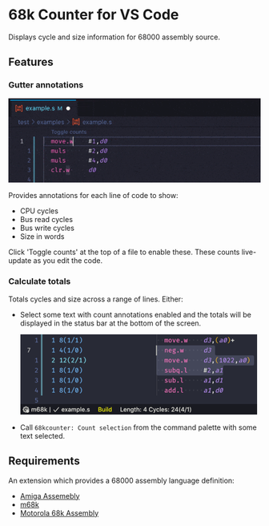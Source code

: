 # 68k Counter for VS Code

Displays cycle and size information for 68000 assembly source.

## Features

### Gutter annotations

![Output window screenshot](images/demo.gif)

Provides annotations for each line of code to show:

- CPU cycles
- Bus read cycles
- Bus write cycles
- Size in words

Click 'Toggle counts' at the top of a file to enable these. These counts live-update as you edit the code.

### Calculate totals

Totals cycles and size across a range of lines. Either:

- Select some text with count annotations enabled and the totals will be displayed in the status bar at the bottom of the screen.

  ![Selection counts](images/selection.png)

- Call `68kcounter: Count selection` from the command palette with some text selected.

## Requirements

An extension which provides a 68000 assembly language definition:

- [Amiga Assemebly](https://marketplace.visualstudio.com/items?itemName=prb28.amiga-assembly)
- [m68k](https://marketplace.visualstudio.com/items?itemName=steventattersall.m68k)
- [Motorola 68k Assembly](https://marketplace.visualstudio.com/items?itemName=clcxce.motorola-68k-assembly)
